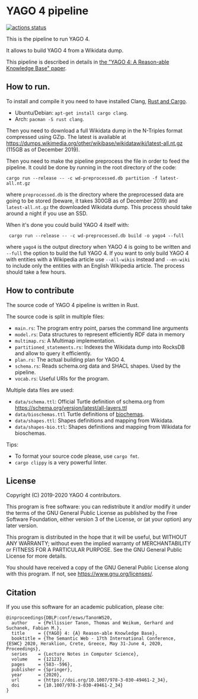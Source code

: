 YAGO 4 pipeline
===============

[![actions status](https://github.com/yago-naga/yago4/workflows/build/badge.svg)](https://github.com/yago-naga/yago4/actions)

This is the pipeline to run YAGO 4.

It allows to build YAGO 4 from a Wikidata dump.

This pipeline is described in details in [the "YAGO 4: A Reason-able Knowledge Base" paper](https://suchanek.name/work/publications/eswc-2020-yago.pdf).



## How to run.
To install and compile it you need to have installed Clang,  [Rust and Cargo](https://www.rust-lang.org/tools/install).
* Ubuntu/Debian: `apt-get install cargo clang`.
* Arch: `pacman -S rust clang`.

Then you need to download a full Wikidata dump in the N-Triples format compressed using GZip. The latest is available at
https://dumps.wikimedia.org/other/wikibase/wikidatawiki/latest-all.nt.gz
(115GB as of December 2019).

Then you need to make the pipeline preprocess the file in order to feed the pipeline.
It could be done by running in the root directory of the code:

```cargo run --release -- -c wd-preprocessed.db partition -f latest-all.nt.gz```

where `preprocessed.db` is the directory where the preprocessed data are going to be stored
(beware, it takes 300GB as of December 2019) and `latest-all.nt.gz` the downloaded Wikidata dump.
This process should take around a night if you use an SSD.

When it's done you could build YAGO 4 itself with:

``` cargo run --release -- -c wd-preprocessed.db build -o yago4 --full```

where `yago4` is the output directory when YAGO 4 is going to be written
and `--full` the option to build the full YAGO 4.
If you want to only build YAGO 4 with entities with a Wikipedia article use `--all-wikis` instead
and `--en-wiki` to include only the entities with an English Wikipedia article.
The process should take a few hours.


## How to contribute

The source code of YAGO 4 pipeline is written in Rust.

The source code is split in multiple files:
* `main.rs`: The program entry point, parses the command line arguments
* `model.rs`: Data structures to represent efficiently RDF data in memory
* `multimap.rs`: A Multimap implementation.
* `partitioned_statements.rs`: Indexes the Wikidata dump into RocksDB and allow to query it efficiently.
* `plan.rs`: The actual building plan for YAGO 4.
* `schema.rs`: Reads schema.org data and SHACL shapes. Used by the pipeline.
* `vocab.rs`: Useful URIs for the program.

Multiple data files are used:
* `data/schema.ttl`: Official Turtle definition of schema.org from https://schema.org/version/latest/all-layers.ttl
* `data/bioschemas.ttl` Turtle definitions of [biochemas](https://bioschemas.org/).
* `data/shapes.ttl`: Shapes definitions and mapping from Wikidata.
* `data/shapes-bio.ttl`: Shapes definitions and mapping from Wikidata for bioschemas.


Tips:
* To format your source code please, use `cargo fmt`.
* `cargo clippy` is a very powerful linter.


## License

Copyright (C) 2019-2020 YAGO 4 contributors.

This program is free software: you can redistribute it and/or modify it under the terms of the GNU General Public License as published by the Free Software Foundation, either version 3 of the License, or (at your option) any later version.

This program is distributed in the hope that it will be useful, but WITHOUT ANY WARRANTY; without even the implied warranty of MERCHANTABILITY or FITNESS FOR A PARTICULAR PURPOSE.  See the GNU General Public License for more details.

You should have received a copy of the GNU General Public License along with this program.  If not, see <https://www.gnu.org/licenses/>.

## Citation

If you use this software for an academic publication, please cite:
```
@inproceedings{DBLP:conf/esws/TanonWS20,
  author    = {Pellissier Tanon, Thomas and Weikum, Gerhard and Suchanek, Fabian M.},
  title     = {{YAGO} 4: {A} Reason-able Knowledge Base},
  booktitle = {The Semantic Web - 17th International Conference, {ESWC} 2020, Heraklion, Crete, Greece, May 31-June 4, 2020, Proceedings},
  series    = {Lecture Notes in Computer Science},
  volume    = {12123},
  pages     = {583--596},
  publisher = {Springer},
  year      = {2020},
  url       = {https://doi.org/10.1007/978-3-030-49461-2_34},
  doi       = {10.1007/978-3-030-49461-2_34}
}
```
